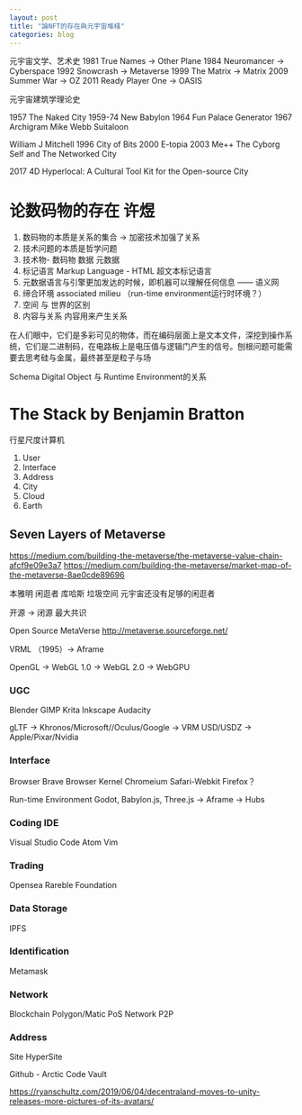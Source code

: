 ```yaml
---
layout: post
title: "論NFT的存在與元宇宙堆棧"
categories: blog
---
```


元宇宙文学、艺术史
1981 True Names -> Other Plane
1984 Neuromancer -> Cyberspace
1992 Snowcrash -> Metaverse
1999 The Matrix -> Matrix
2009 Summer War -> OZ
2011 Ready Player One -> OASIS

元宇宙建筑学理论史

1957 The Naked City
1959-74 New Babylon
1964  Fun Palace
  Generator
1967  Archigram Mike Webb Suitaloon

William J Mitchell
  1996 City of Bits
  2000 E-topia
  2003 Me++ The Cyborg Self and The Networked City

2017 4D Hyperlocal: A Cultural Tool Kit for the Open-source City

# 论数码物的存在 许煜
1. 数码物的本质是关系的集合 -> 加密技术加强了关系
2. 技术问题的本质是哲学问题
3. 技术物- 数码物 数据 元数据
4. 标记语言 Markup Language - HTML 超文本标记语言
5. 元数据语言与引擎更加发达的时候，即机器可以理解任何信息 —— 语义网
6. 缔合环境 associated milieu （run-time environment运行时环境？）
7. 空间 与 世界的区别
8. 内容与关系 内容用来产生关系

在人们眼中，它们是多彩可见的物体，而在编码层面上是文本文件，深挖到操作系统，它们是二进制码，在电路板上是电压值与逻辑门产生的信号。刨根问题可能需要去思考硅与金属，最终甚至是粒子与场

Schema
Digital Object 与 Runtime Environment的关系

# The Stack by Benjamin Bratton
行星尺度计算机
1. User 
2. Interface
3. Address
4. City
5. Cloud
6. Earth

## Seven Layers of Metaverse
https://medium.com/building-the-metaverse/the-metaverse-value-chain-afcf9e09e3a7
https://medium.com/building-the-metaverse/market-map-of-the-metaverse-8ae0cde89696

本雅明 闲逛者
库哈斯 垃圾空间
元宇宙还没有足够的闲逛者

开源 -> 闭源
最大共识

Open Source MetaVerse
http://metaverse.sourceforge.net/

VRML （1995）-> Aframe

OpenGL -> WebGL 1.0 -> WebGL 2.0 -> WebGPU


### UGC
Blender
GIMP
Krita
Inkscape
Audacity

gLTF -> Khronos/Microsoft//Oculus/Google
     -> VRM
USD/USDZ -> Apple/Pixar/Nvidia

### Interface
Browser
  Brave
     Browser Kernel Chromeium Safari-Webkit Firefox？ 

Run-time Environment Godot, Babylon.js, Three.js -> Aframe -> Hubs

### Coding IDE
Visual Studio Code
Atom
Vim

### Trading  
Opensea Rareble Foundation

### Data Storage
IPFS

### Identification
Metamask

### Network
Blockchain Polygon/Matic PoS Network
P2P 


### Address
Site
HyperSite

Github - Arctic Code Vault

https://ryanschultz.com/2019/06/04/decentraland-moves-to-unity-releases-more-pictures-of-its-avatars/